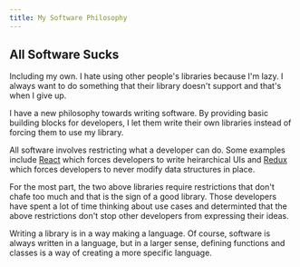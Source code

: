 ```yaml
---
title: My Software Philosophy
---
```


## All Software Sucks

Including my own. I hate using other people's libraries because I'm lazy. I always want to do something that their library doesn't support and that's when I give up.

I have a new philosophy towards writing software. By providing basic building blocks for developers, I let them write their own libraries instead of forcing them to use my library.

All software involves restricting what a developer can do. Some examples include [React](https://reactjs.org/) which forces developers to write heirarchical UIs and [Redux](https://redux.js.org) which forces developers to never modify data structures in place.

For the most part, the two above libraries require restrictions that don't chafe too much and that is the sign of a good library. Those developers have spent a lot of time thinking about use cases and determinted that the above restrictions don't stop other developers from expressing their ideas.

Writing a library is in a way making a language. Of course, software is always written in a language, but in a larger sense, defining functions and classes is a way of creating a more specific language.